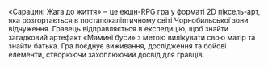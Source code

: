 «Сарацин: Жага до життя» ‒ це екшн-RPG гра у форматі 2D піксель-арт, яка розгортається в постапокаліптичному світі Чорнобильської зони
відчуження. Гравець відправляється в експедицію, щоб знайти загадковий
артефакт «Мамині буси» з метою вилікувати свою матір та знайти батька. Гра
поєднує виживання, дослідження та бойові елементи, створюючи захоплюючий
досвід для гравців.
